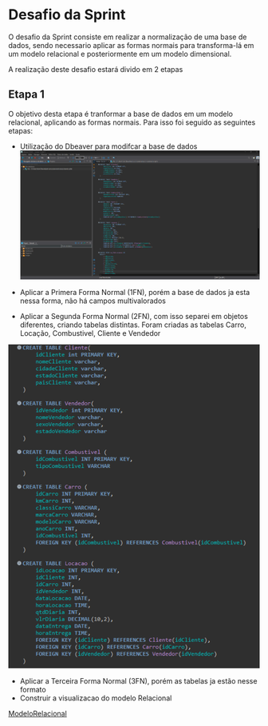 # Desafio da Sprint

O desafio da Sprint consiste em realizar a normalização de uma base de dados, sendo necessario aplicar as formas normais para transforma-lá em 
um modelo relacional e posteriormente em um modelo dimensional.

A realização deste desafio estará divido em 2 etapas

## Etapa 1

O objetivo desta etapa é tranformar a base de dados em um modelo relacional, aplicando as formas normais.
Para isso foi seguido as seguintes etapas:

- Utilização do Dbeaver para modifcar a base de dados
![DBeaver](../Evidencias/1-DBeaver.png)

- Aplicar a Primera Forma Normal (1FN), porém a base de dados ja esta nessa forma, não há campos multivalorados
- Aplicar a Segunda Forma Normal (2FN), com isso separei em objetos diferentes, criando tabelas distintas. Foram criadas as tabelas Carro, Locação, Combustivel, Cliente e Vendedor

![CriacaoTabelas](../Evidencias/2-Criação_Tabelas.png)

- Aplicar a Terceira Forma Normal (3FN), porém as tabelas ja estão nesse formato
- Construir a visualizacao do modelo Relacional

[ModeloRelacional](../Evidencias/3-Modelo-Relacional.png)